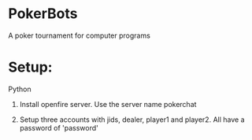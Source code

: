 PokerBots
=========

A poker tournament for computer programs

Setup:
============

Python

1) Install openfire server. Use the server name pokerchat

2) Setup three accounts with jids, dealer, player1 and player2. All have a password of 'password'
